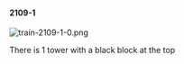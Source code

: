 #### 2109-1
![train-2109-1-0.png](https://github.com/lil-lab/nlvr/raw/master/nlvr/train/images/40/train-2109-1-0.png "train-2109-1-0.png")

There is 1 tower with a black block at the top
